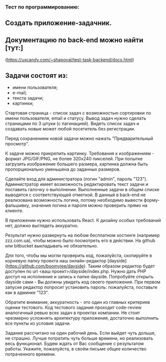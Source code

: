 ### Тест по программированию:

## Создать приложение-задачник.

## Документацию по back-end можно найти [тут:]
(https://uxcandy.com/~shapoval/test-task-backend/docs.html)

## Задачи состоят из:
* имени пользователя;
* е-mail;
* текста задачи;
* картинки;

Стартовая страница - список задач с возможностью сортировки по имени пользователя, email и статусу. Вывод задач нужно сделать страницами по 3 штуки (с пагинацией). Видеть список задач и создавать новые может любой посетитель без регистрации. 

Перед сохранением новой задачи можно нажать "Предварительный просмотр".

К задаче можно прикрепить картинку. Требования к изображениям - формат JPG/GIF/PNG, не более 320х240 пикселей. При попытке загрузить изображение большего размера, картинка должна быть пропорционально уменьшена до заданных размеров.

Сделайте вход для администратора (логин "admin", пароль "123"). Администратор имеет возможность редактировать текст задачи и поставить галочку о выполнении. Выполненные задачи в общем списке выводятся с соответствующей отметкой. В данный в back-end не реализована возможность логина, потому необходимо вывести форму-фальшивку, значения логина и пароля можно проверить прямо на клиенте.

В приложении нужно использовать React. К дизайну особых требований нет, должно выглядеть аккуратно.

Результат нужно развернуть на любом бесплатном хостинге (например zzz.com.ua), чтобы можно было посмотреть его в действии. На github или bitbucket выкладывать не обязательно.

Для того, чтобы мы могли проверить код, пожалуйста, скопируйте в корневую папку проекта наш онлайн-редактор [dayside] (https://github.com/boomyjee/dayside). Таким образом редактор будет доступен по url <ваш проект>/dayside/index.php. Нужно дать PHP доступ на исполнение и запись к папке dayside. Попробуйте открыть dayside сами - Вы должны увидеть код своего приложения. При первом запуске редактор попросит установить пароль: пожалуйста, поставьте как в админке "123".

Обратите внимание, аккуратность - это один из главных критериев оценки тестового. Код тестового задания проходит code-review аналогичный ревью всех задач в проектах компании. Не стоит чрезмерно усложнять архитектуру приложения, достаточно выполнить все пункты из условия задачи.

Задание рассчитано на один рабочий день. Если выйдет чуть дольше, не страшно. Лучше потратить чуть больше времени, но реализовать весь функционал. Будем ждать от Вас сообщение с результатом работы. Укажите, пожалуйста, в своём письме общее количество потраченного времени. 